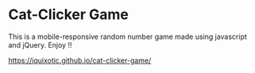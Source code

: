 # Cat-Clicker Game 

This is a mobile-responsive random number game made using javascript and jQuery. Enjoy !!

https://iquixotic.github.io/cat-clicker-game/ 